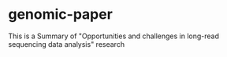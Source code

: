 # genomic-paper

This is a Summary of "Opportunities and challenges in long-read sequencing data analysis" research
